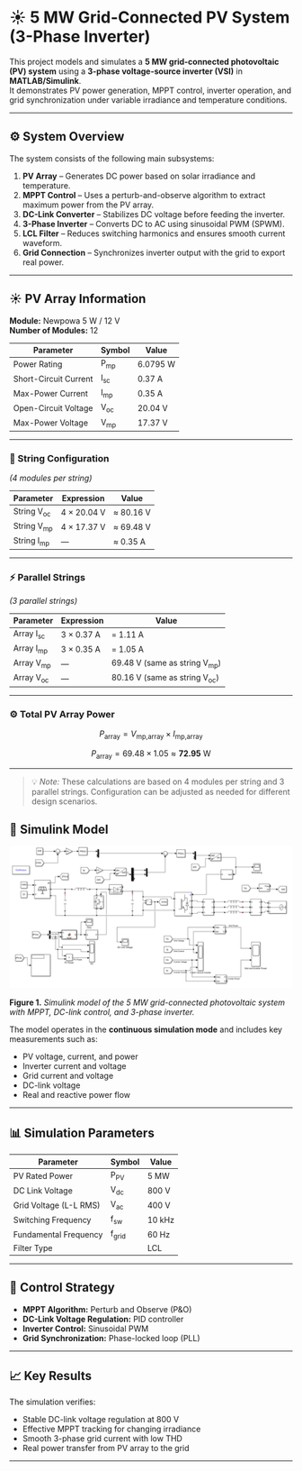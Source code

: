 # ☀️ 5 MW Grid-Connected PV System (3-Phase Inverter)

This project models and simulates a **5 MW grid-connected photovoltaic (PV) system** using a **3-phase voltage-source inverter (VSI)** in **MATLAB/Simulink**.  
It demonstrates PV power generation, MPPT control, inverter operation, and grid synchronization under variable irradiance and temperature conditions.

---

## ⚙️ System Overview

The system consists of the following main subsystems:
1. **PV Array** – Generates DC power based on solar irradiance and temperature.
2. **MPPT Control** – Uses a perturb-and-observe algorithm to extract maximum power from the PV array.
3. **DC-Link Converter** – Stabilizes DC voltage before feeding the inverter.
4. **3-Phase Inverter** – Converts DC to AC using sinusoidal PWM (SPWM).
5. **LCL Filter** – Reduces switching harmonics and ensures smooth current waveform.
6. **Grid Connection** – Synchronizes inverter output with the grid to export real power.

---
## ☀️ PV Array Information

**Module:** Newpowa 5 W / 12 V  
**Number of Modules:** 12  

| Parameter | Symbol | Value |
|------------|---------|-------|
| Power Rating | P<sub>mp</sub> | 6.0795 W |
| Short-Circuit Current | I<sub>sc</sub> | 0.37 A |
| Max-Power Current | I<sub>mp</sub> | 0.35 A |
| Open-Circuit Voltage | V<sub>oc</sub> | 20.04 V |
| Max-Power Voltage | V<sub>mp</sub> | 17.37 V |

---

### 🔋 String Configuration
*(4 modules per string)*  

| Parameter | Expression | Value |
|------------|-------------|--------|
| String V<sub>oc</sub> | 4 × 20.04 V | ≈ 80.16 V |
| String V<sub>mp</sub> | 4 × 17.37 V | ≈ 69.48 V |
| String I<sub>mp</sub> | — | ≈ 0.35 A |

---

### ⚡ Parallel Strings
*(3 parallel strings)*  

| Parameter | Expression | Value |
|------------|-------------|--------|
| Array I<sub>sc</sub> | 3 × 0.37 A | = 1.11 A |
| Array I<sub>mp</sub> | 3 × 0.35 A | = 1.05 A |
| Array V<sub>mp</sub> | — | 69.48 V (same as string V<sub>mp</sub>) |
| Array V<sub>oc</sub> | — | 80.16 V (same as string V<sub>oc</sub>) |

---

### ⚙️ Total PV Array Power

$$
P_{\text{array}} = V_{\text{mp,array}} \times I_{\text{mp,array}}
$$

$$
P_{\text{array}} = 69.48 \times 1.05 \approx \mathbf{72.95\ \text{W}}
$$

---

> 💡 *Note:* These calculations are based on 4 modules per string and 3 parallel strings. Configuration can be adjusted as needed for different design scenarios.

## 🧩 Simulink Model


![Simulink Model Screenshot](Screenshot%202025-10-21%20234707.png)


**Figure 1.** *Simulink model of the 5 MW grid-connected photovoltaic system with MPPT, DC-link control, and 3-phase inverter.*

The model operates in the **continuous simulation mode** and includes key measurements such as:
- PV voltage, current, and power  
- Inverter current and voltage  
- Grid current and voltage  
- DC-link voltage  
- Real and reactive power flow  

---

## 📊 Simulation Parameters

| Parameter | Symbol | Value |
|------------|---------|-------|
| PV Rated Power | P<sub>PV</sub> | 5 MW |
| DC Link Voltage | V<sub>dc</sub> | 800 V |
| Grid Voltage (L-L RMS) | V<sub>ac</sub> | 400 V |
| Switching Frequency | f<sub>sw</sub> | 10 kHz |
| Fundamental Frequency | f<sub>grid</sub> | 60 Hz |
| Filter Type |  | LCL |

---

## 🧠 Control Strategy

- **MPPT Algorithm:** Perturb and Observe (P&O)  
- **DC-Link Voltage Regulation:** PID controller  
- **Inverter Control:** Sinusoidal PWM  
- **Grid Synchronization:** Phase-locked loop (PLL)

---

## 📈 Key Results

The simulation verifies:
- Stable DC-link voltage regulation at 800 V  
- Effective MPPT tracking for changing irradiance  
- Smooth 3-phase grid current with low THD  
- Real power transfer from PV array to the grid  

---



